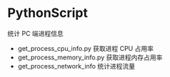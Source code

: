 # PythonScript

统计 PC 端进程信息

- get_process_cpu_info.py 获取进程 CPU 占用率
- get_process_memory_info.py 获取进程内存占用率
- get_process_network_info 统计进程流量
